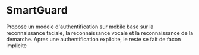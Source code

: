 # SmartGuard
Propose un modele d'authentification sur mobile base sur la reconnaissance faciale, la reconnaissance vocale et la reconnaissance de la demarche. 
Apres une authentification explicite, le reste se fait de facon implicite
